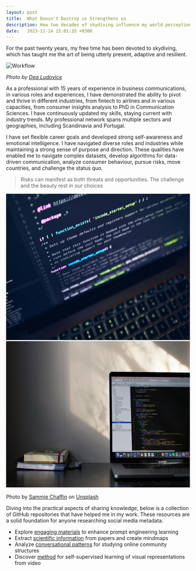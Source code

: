 ```yaml
---
layout: post
title:  What Doesn't Destroy us Strengthens us
description: How two decades of skydiving influence my world perception
date:   2023-11-14 15:01:35 +0300
---
```


For the past twenty years, my free time has been devoted to skydiving, which has taught me the art of being utterly present, adaptive and resilient.

![Workflow]({{site.baseurl}}/images/02-1.jpg)

*Photo by [Dea Ludovice](https://www.dealudovice.com/)*
<div>
</div>
As a professional with 15 years of experience in business communications, in various roles and experiences, I have demonstrated the ability to pivot and thrive in different industries, from fintech to airlines and in various capacities, from consumer insights analysis to PhD in Communication Sciences.
I have continuously updated my skills, staying current with industry trends. My professional network spans multiple sectors and geographies, including Scandinavia and Portugal. 

I have set flexible career goals and developed strong self-awareness and emotional intelligence. I have navigated diverse roles and industries while maintaining a strong sense of purpose and direction. These qualities have enabled me to navigate complex datasets, develop algorithms for data-driven communication, analyze consumer behaviour, pursue risks, move countries, and challenge the status quo. 

> Risks can manifest as both threats and opportunities. The challenge and the beauty rest in our choices

<div class="gallery-box">
  <div class="gallery">
    <img src="/images/09-2.jpg" style="height: 400px; width: auto;">
    <img src="/images/09-3.jpg" style="height: 400px; width: auto;">
  </div>
</div>


Photo by [Sammie Chaffin](https://unsplash.com/@sammiechaffin) on [Unsplash](https://unsplash.com/)

Diving into the practical aspects of sharing knowledge, below is a collection of GitHub repositories that have helped me in my work. These resources are a solid foundation for anyone researching social media metadata.

- Explore [engaging materials](https://github.com/f/awesome-chatgpt-prompts) to enhance prompt engineering learning
- Extract [scientific information](https://github.com/nhaouari/papersnap) from papers and create mindmaps
- Analyze [conversational patterns](https://github.com/bdfsaraiva/parshift) for studying online community structures
- Discover [method](https://github.com/facebookresearch/jepa/blob/main) for self-supervised learning of visual representations from video
